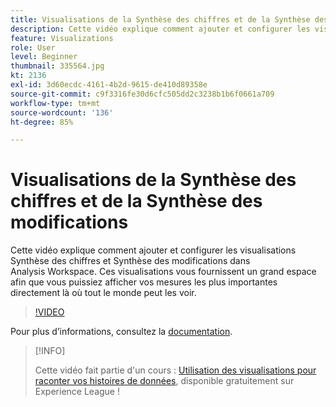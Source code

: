 ```yaml
---
title: Visualisations de la Synthèse des chiffres et de la Synthèse des modifications
description: Cette vidéo explique comment ajouter et configurer les visualisations Synthèse des chiffres et Synthèse des modifications dans Analysis Workspace. Ces visualisations vous fournissent un grand espace afin que vous puissiez afficher vos mesures les plus importantes directement là où tout le monde peut les voir.
feature: Visualizations
role: User
level: Beginner
thumbnail: 335564.jpg
kt: 2136
exl-id: 3d60ecdc-4161-4b2d-9615-de410d89358e
source-git-commit: c9f3316fe30d6cfc505dd2c3238b1b6f0661a709
workflow-type: tm+mt
source-wordcount: '136'
ht-degree: 85%

---
```


# Visualisations de la Synthèse des chiffres et de la Synthèse des modifications

Cette vidéo explique comment ajouter et configurer les visualisations Synthèse des chiffres et Synthèse des modifications dans Analysis Workspace. Ces visualisations vous fournissent un grand espace afin que vous puissiez afficher vos mesures les plus importantes directement là où tout le monde peut les voir.

>[!VIDEO](https://video.tv.adobe.com/v/335564/?quality=12&learn=on)

Pour plus dʼinformations, consultez la [documentation](https://experienceleague.adobe.com/docs/analytics/analyze/analysis-workspace/visualizations/summary-number-change.html?lang=fr).

>[!INFO]
>
> Cette vidéo fait partie d&#39;un cours : [Utilisation des visualisations pour raconter vos histoires de données](https://experienceleague.adobe.com/?recommended=Analytics-U-1-2021.1.visualizations&amp;lang=fr), disponible gratuitement sur Experience League !
